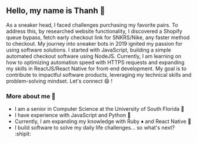 ## Hello, my name is Thanh :dizzy:
As a sneaker head, I faced challenges purchasing my favorite pairs. To address this, by researched website functionality, I discovered a Shopify queue bypass, fetch early checkout link for SNKRS/Nike, any faster method to checkout. My journey into sneaker bots in 2019 ignited my passion for using software solutions. I started with JavaScript, building a simple automated checkout software using NodeJS. Currently, I am learning on how to optimizing automation speed with HTTPS requests and expanding my skills in ReactJS/React Native for front-end development. My goal is to contribute to impactful software products, leveraging my technical skills and problem-solving mindset. Let's connect :smile: ! 

  ### More about me :speech_balloon:
  - I am a senior in Computer Science at the University of South Florida :school:
  - I have experience with JavaScript and Python :wrench:
  - Currently, I am expanding my knowledge with Ruby :diamonds: and React Native :iphone:
  - I build software to solve my daily life challenges... so what's next? :shipit:
